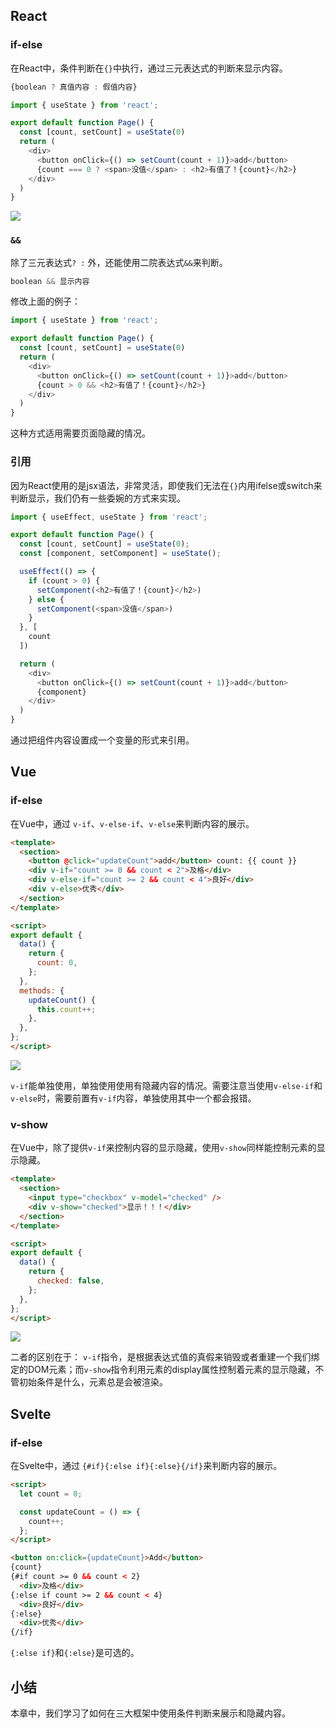 ## React

### if-else
在React中，条件判断在`{}`中执行，通过三元表达式的判断来显示内容。
```javascript
{boolean ? 真值内容 : 假值内容}
```

```javascript
import { useState } from 'react';

export default function Page() {
  const [count, setCount] = useState(0)
  return (
    <div>
      <button onClick={() => setCount(count + 1)}>add</button>
      {count === 0 ? <span>没值</span> : <h2>有值了！{count}</h2>}
    </div>
  )
}
```

![](./img/28-1.gif)

### `&&`
除了三元表达式`? :` 外，还能使用二院表达式`&&`来判断。
```javascript
boolean && 显示内容
```

修改上面的例子：
```javascript
import { useState } from 'react';

export default function Page() {
  const [count, setCount] = useState(0)
  return (
    <div>
      <button onClick={() => setCount(count + 1)}>add</button>
      {count > 0 && <h2>有值了！{count}</h2>}
    </div>
  )
}
```
这种方式适用需要页面隐藏的情况。

### 引用

因为React使用的是jsx语法，非常灵活，即使我们无法在`{}`内用ifelse或switch来判断显示，我们仍有一些委婉的方式来实现。

```javascript
import { useEffect, useState } from 'react';

export default function Page() {
  const [count, setCount] = useState(0);
  const [component, setComponent] = useState();

  useEffect(() => {
    if (count > 0) {
      setComponent(<h2>有值了！{count}</h2>)
    } else {
      setComponent(<span>没值</span>)
    }
  }, [
    count
  ])

  return (
    <div>
      <button onClick={() => setCount(count + 1)}>add</button>
      {component}
    </div>
  )
}
```
通过把组件内容设置成一个变量的形式来引用。

## Vue

### if-else

在Vue中，通过 `v-if`、`v-else-if`、`v-else`来判断内容的展示。
```html
<template>
  <section>
    <button @click="updateCount">add</button> count: {{ count }}
    <div v-if="count >= 0 && count < 2">及格</div>
    <div v-else-if="count >= 2 && count < 4">良好</div>
    <div v-else>优秀</div>
  </section>
</template>

<script>
export default {
  data() {
    return {
      count: 0,
    };
  },
  methods: {
    updateCount() {
      this.count++;
    },
  },
};
</script>
```

![](./img/28-2.gif)

`v-if`能单独使用，单独使用使用有隐藏内容的情况。需要注意当使用`v-else-if`和`v-else`时，需要前置有`v-if`内容，单独使用其中一个都会报错。

### v-show

在Vue中，除了提供`v-if`来控制内容的显示隐藏，使用`v-show`同样能控制元素的显示隐藏。
```html
<template>
  <section>
    <input type="checkbox" v-model="checked" />
    <div v-show="checked">显示！！！</div>
  </section>
</template>

<script>
export default {
  data() {
    return {
      checked: false,
    };
  },
};
</script>
```

![](./img/28-3.gif)

二者的区别在于： `v-if`指令，是根据表达式值的真假来销毁或者重建一个我们绑定的DOM元素；而`v-show`指令利用元素的display属性控制着元素的显示隐藏，不管初始条件是什么，元素总是会被渲染。

## Svelte

### if-else

在Svelte中，通过 `{#if}{:else if}{:else}{/if}`来判断内容的展示。
```html
<script>
  let count = 0;

  const updateCount = () => {
    count++;
  };
</script>

<button on:click={updateCount}>Add</button>
{count}
{#if count >= 0 && count < 2}
  <div>及格</div>
{:else if count >= 2 && count < 4}
  <div>良好</div>
{:else}
  <div>优秀</div>
{/if}
```
`{:else if}`和`{:else}`是可选的。

## 小结

本章中，我们学习了如何在三大框架中使用条件判断来展示和隐藏内容。